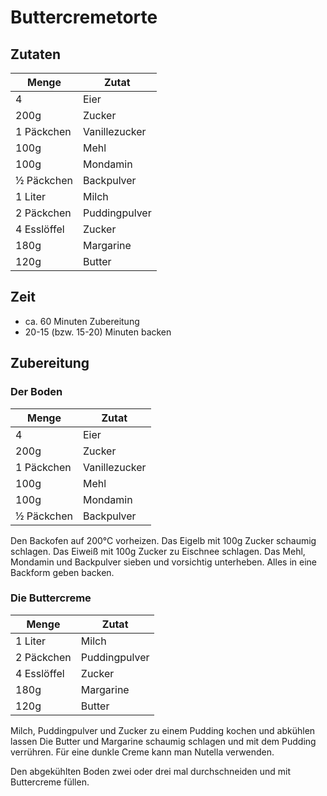 # Buttercremetorte

## Zutaten

|Menge      |Zutat        |
|-----------|-------------|
|4          |Eier         |
|200g       |Zucker       |
|1 Päckchen |Vanillezucker|
|100g       |Mehl         |
|100g       |Mondamin     |
|½ Päckchen |Backpulver   |
|1 Liter    |Milch        |
|2 Päckchen |Puddingpulver|
|4 Esslöffel|Zucker       |
|180g       |Margarine    |
|120g       |Butter       |


## Zeit

* ca. 60 Minuten Zubereitung
* 20-15 (bzw. 15-20) Minuten backen


## Zubereitung

### Der Boden

|Menge      |Zutat        |
|-----------|-------------|
|4          |Eier         |
|200g       |Zucker       |
|1 Päckchen |Vanillezucker|
|100g       |Mehl         |
|100g       |Mondamin     |
|½ Päckchen |Backpulver   |

Den Backofen auf 200°C vorheizen.
Das Eigelb mit 100g Zucker schaumig schlagen. Das Eiweiß mit 100g Zucker zu Eischnee schlagen.
Das Mehl, Mondamin und Backpulver sieben und vorsichtig unterheben.
Alles in eine Backform geben backen.

### Die Buttercreme

|Menge      |Zutat        |
|-----------|-------------|
|1 Liter    |Milch        |
|2 Päckchen |Puddingpulver|
|4 Esslöffel|Zucker       |
|180g       |Margarine    |
|120g       |Butter       |

Milch, Puddingpulver und Zucker zu einem Pudding kochen und abkühlen lassen
Die Butter und Margarine schaumig schlagen und mit dem Pudding verrühren.
Für eine dunkle Creme kann man Nutella verwenden.

Den abgekühlten Boden zwei oder drei mal durchschneiden und mit Buttercreme füllen.